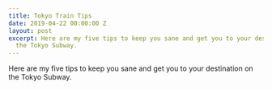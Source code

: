 ```yaml
---
title: Tokyo Train Tips
date: 2019-04-22 00:00:00 Z
layout: post
excerpt: Here are my five tips to keep you sane and get you to your destination on
  the Tokyo Subway.
---
```


Here are my five tips to keep you sane and get you to your destination on the Tokyo Subway.